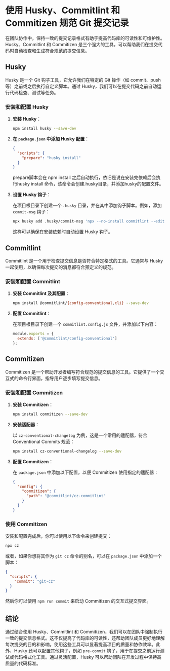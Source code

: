 # 使用 Husky、Commitlint 和 Commitizen 规范 Git 提交记录

在团队协作中，保持一致的提交记录格式有助于提高代码库的可读性和可维护性。Husky、Commitlint 和 Commitizen 是三个强大的工具，可以帮助我们在提交代码时自动检查和生成符合规范的提交信息。

## Husky

Husky 是一个 Git 钩子工具，它允许我们在特定的 Git 操作（如 commit、push 等）之前或之后执行自定义脚本。通过 Husky，我们可以在提交代码之前自动运行代码检查、测试等任务。

### 安装和配置 Husky

1. **安装 Husky**：

   ```bash
   npm install husky --save-dev
   ```

2. **在 `package.json` 中添加 Husky 配置**：

   ```json
   {
     "scripts": {
       "prepare": "husky install"
     }
   }
   ```
   prepare脚本会在 npm install 之后自动执行，依旧是说在安装完依赖后会执行husky install 命令，该命令会创建.husky目录，并添加husky的配置文件。
   
3. **设置 Husky 钩子**：

   在项目根目录下创建一个 `.husky` 目录，并在其中添加钩子脚本。例如，添加 `commit-msg` 钩子：

   ```bash
   npx husky add .husky/commit-msg 'npx --no-install commitlint --edit "$1"'
   ```
   这样可以确保在安装依赖时自动设置 Husky 钩子。

## Commitlint

Commitlint 是一个用于检查提交信息是否符合特定格式的工具。它通常与 Husky 一起使用，以确保每次提交的消息都符合预定义的规范。

### 安装和配置 Commitlint

1. **安装 Commitlint 及其配置**：

   ```bash
   npm install @commitlint/{config-conventional,cli} --save-dev
   ```

2. **配置 Commitlint**：

   在项目根目录下创建一个 `commitlint.config.js` 文件，并添加以下内容：

   ```javascript
   module.exports = {
     extends: ['@commitlint/config-conventional']
   };
   ```

## Commitizen

Commitizen 是一个帮助开发者编写符合规范的提交信息的工具。它提供了一个交互式的命令行界面，指导用户逐步填写提交信息。

### 安装和配置 Commitizen

1. **安装 Commitizen**：

   ```bash
   npm install commitizen --save-dev
   ```

2. **安装适配器**：

   以 `cz-conventional-changelog` 为例，这是一个常用的适配器，符合 Conventional Commits 规范：

   ```bash
   npm install cz-conventional-changelog --save-dev
   ```

3. **配置 Commitizen**：

   在 `package.json` 中添加以下配置，以便 Commitizen 使用指定的适配器：

   ```json
   {
     "config": {
       "commitizen": {
         "path": "@commitlint/cz-commitlint"
       }
     }
   }
   ```

### 使用 Commitizen

安装和配置完成后，你可以使用以下命令来创建提交：

```bash
npx cz
```

或者，如果你想将其作为 `git cz` 命令的别名，可以在 `package.json` 中添加一个脚本：

```json
{
  "scripts": {
    "commit": "git-cz"
  }
}
```

然后你可以使用 `npm run commit` 来启动 Commitizen 的交互式提交界面。

## 结论

通过结合使用 Husky、Commitlint 和 Commitizen，我们可以在团队中强制执行一致的提交信息格式。这不仅提高了代码库的可读性，还帮助团队成员更好地理解每次提交的目的和影响。使用这些工具可以显著提高项目的质量和协作效率。此外，Husky 还可以配置其他钩子，例如 `pre-commit` 钩子，用于在提交之前运行测试或代码格式化工具。通过灵活配置，Husky 可以帮助团队在开发过程中保持高质量的代码标准。
